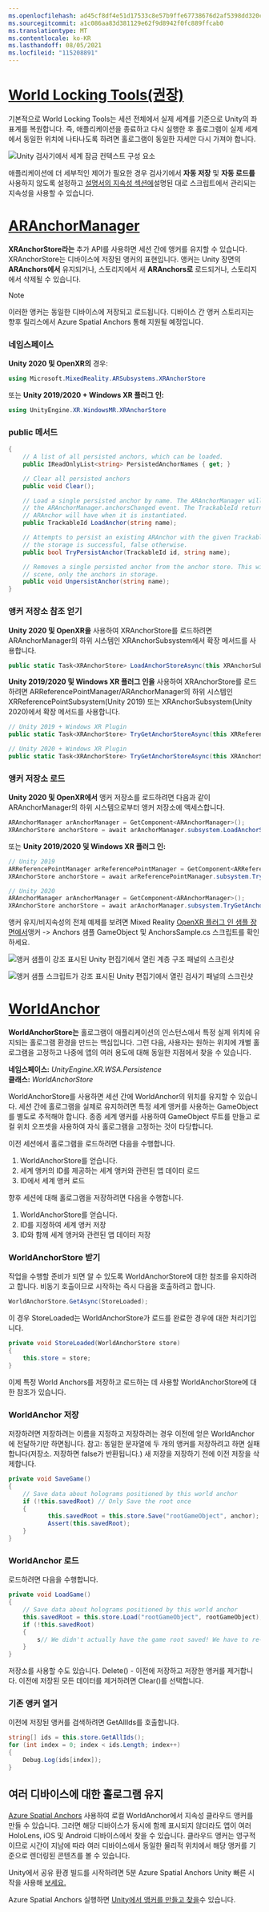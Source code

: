 ```yaml
---
ms.openlocfilehash: ad45cf8df4e51d17533c8e57b9ffe67738676d2af5398dd320cc86be469d5803
ms.sourcegitcommit: a1c086aa83d381129e62f9d8942f0fc889ffcab0
ms.translationtype: MT
ms.contentlocale: ko-KR
ms.lasthandoff: 08/05/2021
ms.locfileid: "115208891"
---
```

# <a name="world-locking-tools-recommended"></a>[World Locking Tools(권장)](#tab/wlt)

기본적으로 World Locking Tools는 세션 전체에서 실제 세계를 기준으로 Unity의 좌표계를 복원합니다. 즉, 애플리케이션을 종료하고 다시 실행한 후 홀로그램이 실제 세계에서 동일한 위치에 나타나도록 하려면 홀로그램이 동일한 자세만 다시 가져야 합니다.

![Unity 검사기에서 세계 잠금 컨텍스트 구성 요소](../../images/world-locking-tools-img-02.png)

애플리케이션에 더 세부적인 제어가 필요한 경우 검사기에서 **자동 저장** 및 **자동 로드를** 사용하지 않도록 설정하고 [설명서의 지속성 섹션에](https://microsoft.github.io/MixedReality-WorldLockingTools-Unity/DocGen/Documentation/Concepts/Advanced/Persistence.html)설명된 대로 스크립트에서 관리되는 지속성을 사용할 수 있습니다.

# <a name="aranchormanager"></a>[ARAnchorManager](#tab/anchorstore)

**XRAnchorStore라는** 추가 API를 사용하면 세션 간에 앵커를 유지할 수 있습니다. XRAnchorStore는 디바이스에 저장된 앵커의 표현입니다. 앵커는 Unity 장면의 **ARAnchors에서** 유지되거나, 스토리지에서 새 **ARAnchors로** 로드되거나, 스토리지에서 삭제될 수 있습니다.

> [!NOTE]
> 이러한 앵커는 동일한 디바이스에 저장되고 로드됩니다. 디바이스 간 앵커 스토리지는 향후 릴리스에서 Azure Spatial Anchors 통해 지원될 예정입니다.

### <a name="namespaces"></a>네임스페이스

**Unity 2020 및 OpenXR의** 경우: 

``` cs
using Microsoft.MixedReality.ARSubsystems.XRAnchorStore
```

또는 **Unity 2019/2020 + Windows XR 플러그 인:** 

```cs 
using UnityEngine.XR.WindowsMR.XRAnchorStore
```

### <a name="public-methods"></a>public 메서드

```cs 
{
    // A list of all persisted anchors, which can be loaded.
    public IReadOnlyList<string> PersistedAnchorNames { get; }

    // Clear all persisted anchors
    public void Clear();

    // Load a single persisted anchor by name. The ARAnchorManager will create this new anchor and report it in
    // the ARAnchorManager.anchorsChanged event. The TrackableId returned here is the same TrackableId the
    // ARAnchor will have when it is instantiated.
    public TrackableId LoadAnchor(string name);

    // Attempts to persist an existing ARAnchor with the given TrackableId to the local store. Returns true if
    // the storage is successful, false otherwise.
    public bool TryPersistAnchor(TrackableId id, string name);

    // Removes a single persisted anchor from the anchor store. This will not affect any ARAnchors in the Unity
    // scene, only the anchors in storage.
    public void UnpersistAnchor(string name);
}
```

### <a name="getting-an-anchor-store-reference"></a>앵커 저장소 참조 얻기 

**Unity 2020 및 OpenXR을** 사용하여 XRAnchorStore를 로드하려면 ARAnchorManager의 하위 시스템인 XRAnchorSubsystem에서 확장 메서드를 사용합니다.

``` cs
public static Task<XRAnchorStore> LoadAnchorStoreAsync(this XRAnchorSubsystem anchorSubsystem)
```

**Unity 2019/2020 및 Windows XR 플러그 인을** 사용하여 XRAnchorStore를 로드하려면 ARReferencePointManager/ARAnchorManager의 하위 시스템인 XRReferencePointSubsystem(Unity 2019) 또는 XRAnchorSubsystem(Unity 2020)에서 확장 메서드를 사용합니다.

```cs
// Unity 2019 + Windows XR Plugin
public static Task<XRAnchorStore> TryGetAnchorStoreAsync(this XRReferencePointSubsystem anchorSubsystem);

// Unity 2020 + Windows XR Plugin
public static Task<XRAnchorStore> TryGetAnchorStoreAsync(this XRAnchorSubsystem anchorSubsystem);
```

### <a name="loading-an-anchor-store"></a>앵커 저장소 로드

**Unity 2020 및 OpenXR에서** 앵커 저장소를 로드하려면 다음과 같이 ARAnchorManager의 하위 시스템으로부터 앵커 저장소에 액세스합니다.

``` cs
ARAnchorManager arAnchorManager = GetComponent<ARAnchorManager>();
XRAnchorStore anchorStore = await arAnchorManager.subsystem.LoadAnchorStoreAsync();
```

또는 **Unity 2019/2020 및 Windows XR 플러그 인:**

``` cs
// Unity 2019
ARReferencePointManager arReferencePointManager = GetComponent<ARReferencePointManager>();
XRAnchorStore anchorStore = await arReferencePointManager.subsystem.TryGetAnchorStoreAsync();

// Unity 2020
ARAnchorManager arAnchorManager = GetComponent<ARAnchorManager>();
XRAnchorStore anchorStore = await arAnchorManager.subsystem.TryGetAnchorStoreAsync();
```

앵커 유지/비지속성의 전체 예제를 보려면 Mixed Reality [OpenXR 플러그 인 샘플 장면에서](../../xr-project-setup.md#unity-sample-projects-for-openxr-and-hololens-2)앵커 -> Anchors 샘플 GameObject 및 AnchorsSample.cs 스크립트를 확인하세요.

![앵커 샘플이 강조 표시된 Unity 편집기에서 열린 계층 구조 패널의 스크린샷](../../images/openxr-features-img-04.png)

![앵커 샘플 스크립트가 강조 표시된 Unity 편집기에서 열린 검사기 패널의 스크린샷](../../images/openxr-features-img-05.png)

# <a name="worldanchor"></a>[WorldAnchor](#tab/worldanchor)

**WorldAnchorStore는** 홀로그램이 애플리케이션의 인스턴스에서 특정 실제 위치에 유지되는 홀로그램 환경을 만드는 핵심입니다. 그런 다음, 사용자는 원하는 위치에 개별 홀로그램을 고정하고 나중에 앱의 여러 용도에 대해 동일한 지점에서 찾을 수 있습니다.

**네임스페이스:** *UnityEngine.XR.WSA.Persistence*<br>
**클래스:** *WorldAnchorStore*

WorldAnchorStore를 사용하면 세션 간에 WorldAnchor의 위치를 유지할 수 있습니다. 세션 간에 홀로그램을 실제로 유지하려면 특정 세계 앵커를 사용하는 GameObject를 별도로 추적해야 합니다. 종종 세계 앵커를 사용하여 GameObject 루트를 만들고 로컬 위치 오프셋을 사용하여 자식 홀로그램을 고정하는 것이 타당합니다.

이전 세션에서 홀로그램을 로드하려면 다음을 수행합니다.

1. WorldAnchorStore를 얻습니다.
2. 세계 앵커의 ID를 제공하는 세계 앵커와 관련된 앱 데이터 로드
3. ID에서 세계 앵커 로드

향후 세션에 대해 홀로그램을 저장하려면 다음을 수행합니다.

1. WorldAnchorStore를 얻습니다.
2. ID를 지정하여 세계 앵커 저장
3. ID와 함께 세계 앵커와 관련된 앱 데이터 저장

### <a name="getting-the-worldanchorstore"></a>WorldAnchorStore 받기

작업을 수행할 준비가 되면 알 수 있도록 WorldAnchorStore에 대한 참조를 유지하려고 합니다. 비동기 호출이므로 시작하는 즉시 다음을 호출하려고 합니다.

```cs
WorldAnchorStore.GetAsync(StoreLoaded);
```

이 경우 StoreLoaded는 WorldAnchorStore가 로드를 완료한 경우에 대한 처리기입니다.

```cs
private void StoreLoaded(WorldAnchorStore store)
{
    this.store = store;
}
```

이제 특정 World Anchors를 저장하고 로드하는 데 사용할 WorldAnchorStore에 대한 참조가 있습니다.

### <a name="saving-a-worldanchor"></a>WorldAnchor 저장

저장하려면 저장하려는 이름을 지정하고 저장하려는 경우 이전에 얻은 WorldAnchor에 전달하기만 하면됩니다. 참고: 동일한 문자열에 두 개의 앵커를 저장하려고 하면 실패합니다(저장소. 저장하면 false가 반환됩니다.) 새 저장을 저장하기 전에 이전 저장을 삭제합니다.

```cs
private void SaveGame()
{
    // Save data about holograms positioned by this world anchor
    if (!this.savedRoot) // Only Save the root once
    {
           this.savedRoot = this.store.Save("rootGameObject", anchor);
           Assert(this.savedRoot);
    }
}
```

### <a name="loading-a-worldanchor"></a>WorldAnchor 로드

로드하려면 다음을 수행합니다.

```cs
private void LoadGame()
{
    // Save data about holograms positioned by this world anchor
    this.savedRoot = this.store.Load("rootGameObject", rootGameObject);
    if (!this.savedRoot)
    {
        s// We didn't actually have the game root saved! We have to re-place our objects or start over
    }
}
```

저장소를 사용할 수도 있습니다. Delete() - 이전에 저장하고 저장한 앵커를 제거합니다. 이전에 저장된 모든 데이터를 제거하려면 Clear()를 선택합니다.

### <a name="enumerating-existing-anchors"></a>기존 앵커 열거

이전에 저장된 앵커를 검색하려면 GetAllIds를 호출합니다.

```cs
string[] ids = this.store.GetAllIds();
for (int index = 0; index < ids.Length; index++)
{
    Debug.Log(ids[index]);
}
```

## <a name="persisting-holograms-for-multiple-devices"></a>여러 디바이스에 대한 홀로그램 유지

<a href="/azure/spatial-anchors/overview" target="_blank">Azure Spatial Anchors</a> 사용하여 로컬 WorldAnchor에서 지속성 클라우드 앵커를 만들 수 있습니다. 그러면 해당 디바이스가 동시에 함께 표시되지 않더라도 앱이 여러 HoloLens, iOS 및 Android 디바이스에서 찾을 수 있습니다.  클라우드 앵커는 영구적이므로 시간이 지남에 따라 여러 디바이스에서 동일한 물리적 위치에서 해당 앵커를 기준으로 렌더링된 콘텐츠를 볼 수 있습니다.

Unity에서 공유 환경 빌드를 시작하려면 5분 Azure Spatial Anchors Unity 빠른 시작을 사용해 <a href="/azure/spatial-anchors/unity-overview" target="_blank">보세요.</a>

Azure Spatial Anchors 실행하면 <a href="/azure/spatial-anchors/concepts/create-locate-anchors-unity" target="_blank">Unity에서 앵커를 만들고 찾을</a>수 있습니다.